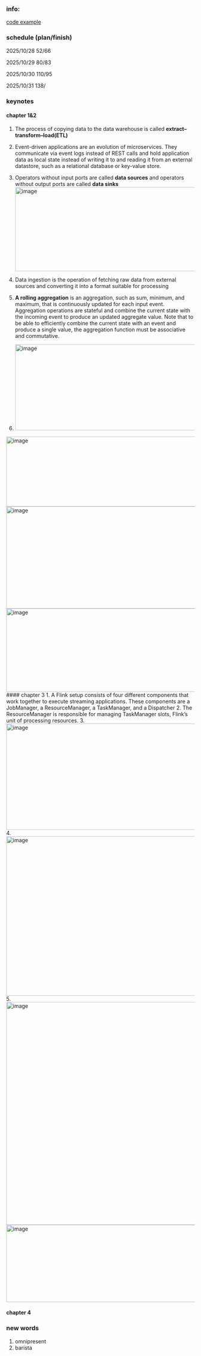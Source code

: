 ### info:
[code example](https://github.com/streaming-with-flink)

### schedule (plan/finish)
2025/10/28 52/66

2025/10/29  80/83

2025/10/30   110/95

2025/10/31    138/
### keynotes

#### chapter 1&2
1. The process of copying data to the data warehouse is called **extract–transform–load(ETL)**
2. Event-driven applications are an evolution of microservices. They communicate via event logs instead of REST calls and hold application data as local state instead of writing it to and reading it from an external datastore, such as a relational database or key-value store.
3. Operators without input ports are called **data sources** and operators without output ports are called **data sinks**
   <img width="1012" height="224" alt="image" src="https://github.com/user-attachments/assets/8f19dc20-73e8-4c50-b9c4-9800c8507dee" />
4. Data ingestion is the operation of fetching raw data from external sources and converting it into a format suitable for processing
5. **A rolling aggregation** is an aggregation, such as sum, minimum, and maximum, that is continuously updated for each input event. Aggregation operations are stateful and combine the current state with the incoming event to produce an updated aggregate value. Note that to be able to efficiently combine the current state with an event and produce a single value, the aggregation function must be associative and commutative.

6. <img width="825" height="229" alt="image" src="https://github.com/user-attachments/assets/cbe51385-69b5-48fa-9217-2299b8704ad2" />
<img width="820" height="186" alt="image" src="https://github.com/user-attachments/assets/4fd9ce07-3785-4b88-bda1-1b382fc31539" />
<img width="833" height="272" alt="image" src="https://github.com/user-attachments/assets/80db1d06-2dc4-4abb-9ceb-b5fcd2e7f295" />
<img width="839" height="222" alt="image" src="https://github.com/user-attachments/assets/58535117-b828-464d-9fcf-1a8faa0b15c1" />
#### chapter 3
1. A Flink setup consists of four different components that work together to execute streaming applications. These components are a JobManager, a ResourceManager, a TaskManager, and a Dispatcher
2. The ResourceManager is responsible for managing TaskManager slots, Flink’s unit of processing resources.
3. <img width="932" height="283" alt="image" src="https://github.com/user-attachments/assets/8afab445-6cc5-4735-b3e6-df21ac5d9bfb" />
4. <img width="943" height="425" alt="image" src="https://github.com/user-attachments/assets/6861731d-f5df-4149-a12b-9bf5b48caeaf" />
5. <img width="971" height="594" alt="image" src="https://github.com/user-attachments/assets/7071ed45-3929-4f0a-ba80-1f33edd19d8e" />
<img width="634" height="206" alt="image" src="https://github.com/user-attachments/assets/0db72892-4e14-423e-ad89-d9080e8d6500" />

#### chapter 4


### new words
1. omnipresent
2. barista
